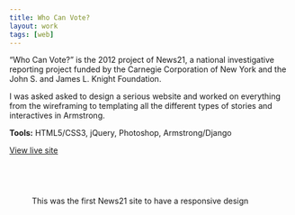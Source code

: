 ```yaml
---
title: Who Can Vote?
layout: work
tags: [web]
---
```


“Who Can Vote?” is the 2012 project of News21, a national investigative reporting project funded by the Carnegie Corporation of New York and the John S. and James L. Knight Foundation.

I was asked asked to design a serious website and worked on everything from the wireframing to templating all the different types of stories and interactives in Armstrong.

**Tools:** HTML5/CSS3, jQuery, Photoshop, Armstrong/Django

<p class="gotolive"><a class="btn" href="http://votingrights.news21.com">View live site</a></p>

<figure class="project-img">
  <img class="lazy" data-src="{{ '/assets/img/works/wcv_1.png' | relative_url }}">
</figure>

<figure class="project-img">
  <img class="lazy" data-src="{{ '/assets/img/works/wcv_2.png' | relative_url }}">
</figure>

<figure class="project-img">
  <img class="--no-shadow lazy" data-src="{{ '/assets/img/works/wcv_3.png' | relative_url }}">
  <img class="--no-shadow lazy" data-src="{{ '/assets/img/works/wcv_4.png' | relative_url }}">
  <figcaption>
    <p>This was the first News21 site to have a responsive design</p>
  </figcaption>
</figure>

<figure class="project-img">
  <img class="lazy" data-src="{{ '/assets/img/works/wcv_5.png' | relative_url }}">
</figure>